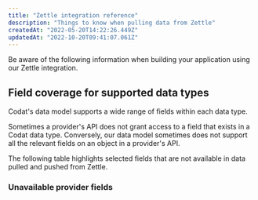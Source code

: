 ```yaml
---
title: "Zettle integration reference"
description: "Things to know when pulling data from Zettle"
createdAt: "2022-05-20T14:22:26.449Z"
updatedAt: "2022-10-20T09:41:07.061Z"
---
```


Be aware of the following information when building your application using our Zettle integration.

## Field coverage for supported data types

Codat's data model supports a wide range of fields within each data type.

Sometimes a provider's API does not grant access to a field that exists in a Codat data type. Conversely, our data model sometimes does not support all the relevant fields on an object in a provider's API.

The following table highlights selected fields that are not available in data pulled and pushed from Zettle.

### Unavailable provider fields
